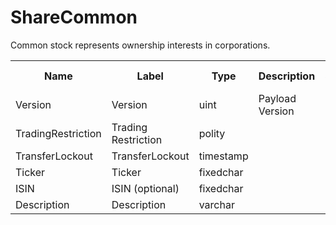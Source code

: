 # ShareCommon

Common stock represents ownership interests in corporations.



<div class="ritz grid-container" dir="ltr">
    <table class="waffle" cellspacing="0" cellpadding="0" table-layout=fixed width=100%>
         <tr style='height:19px;'>
            <th style="width:9%" class="s0">Name</th>
            <th style="width:9%" class="s0">Label</th>
            <th style="width:9%" class="s1">Type</th>
            <th style="width:2%" class="s1">Description</th>
            <th style="width:25%" class="s1">Size</th>
            <th style="width:36%" class="s1">Example</th>
            <th style="width:5%" class="s1">Computed</th>
            <th style="width:5%" class="s1">Display Order</th>
            <th style="width:5%" class="s1">Required</th>
        </tr>
        <tr>
            <td class="a10">Version</td>
            <td class="a9">Version</td>
            <td class="a10">uint</td>
            <td class="a10">Payload Version</td>
            <td class="a10">1</td>
            <td class="a10"></td>
            <td class="a10">true</td>
            <td class="a10">0</td>
            <td class="a10">false</td>
        </tr>
        <tr>
            <td class="a10">TradingRestriction</td>
            <td class="a9">Trading Restriction</td>
            <td class="a10">polity</td>
            <td class="a10"></td>
            <td class="a10">5</td>
            <td class="a10"></td>
            <td class="a10">false</td>
            <td class="a10">0</td>
            <td class="a10">false</td>
        </tr>
        <tr>
            <td class="a10">TransferLockout</td>
            <td class="a9">TransferLockout</td>
            <td class="a10">timestamp</td>
            <td class="a10"></td>
            <td class="a10">8</td>
            <td class="a10"></td>
            <td class="a10">false</td>
            <td class="a10">0</td>
            <td class="a10">false</td>
        </tr>
        <tr>
            <td class="a10">Ticker</td>
            <td class="a9">Ticker</td>
            <td class="a10">fixedchar</td>
            <td class="a10"></td>
            <td class="a10">5</td>
            <td class="a10"></td>
            <td class="a10">false</td>
            <td class="a10">0</td>
            <td class="a10">false</td>
        </tr>
        <tr>
            <td class="a10">ISIN</td>
            <td class="a9">ISIN (optional)</td>
            <td class="a10">fixedchar</td>
            <td class="a10"></td>
            <td class="a10">12</td>
            <td class="a10"></td>
            <td class="a10">false</td>
            <td class="a10">0</td>
            <td class="a10">false</td>
        </tr>
        <tr>
            <td class="a10">Description</td>
            <td class="a9">Description</td>
            <td class="a10">varchar</td>
            <td class="a10"></td>
            <td class="a10">113</td>
            <td class="a10"></td>
            <td class="a10">false</td>
            <td class="a10">0</td>
            <td class="a10">true</td>
        </tr>
    </table>
</div>
